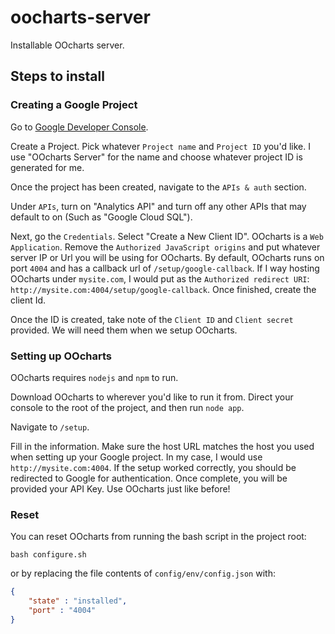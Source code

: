 oocharts-server
===============

Installable OOcharts server.

## Steps to install

### Creating a Google Project

Go to [Google Developer Console](https://console.developers.google.com/project).

Create a Project. Pick whatever `Project name` and `Project ID` you'd like. I use "OOcharts Server" for the name and choose whatever project ID is generated for me.

Once the project has been created, navigate to the `APIs & auth` section.

Under `APIs`, turn on "Analytics API" and turn off any other APIs that may default to on (Such as "Google Cloud SQL").

Next, go the `Credentials`. Select "Create a New Client ID". OOcharts is a `Web Application`. Remove the `Authorized JavaScript origins` and put whatever server IP or Url you will be using for OOcharts. By default, OOcharts runs on port `4004` and has a callback url of `/setup/google-callback`. If I way hosting OOcharts under `mysite.com`, I would put as the `Authorized redirect URI`: `http://mysite.com:4004/setup/google-callback`. Once finished, create the client Id.

Once the ID is created, take note of the `Client ID` and `Client secret` provided. We will need them when we setup OOcharts.

### Setting up OOcharts

OOcharts requires `nodejs` and `npm` to run.

Download OOcharts to wherever you'd like to run it from. Direct your console to the root of the project, and then run `node app`.

Navigate to `/setup`.

Fill in the information. Make sure the host URL matches the host you used when setting up your Google project. In my case, I would use `http://mysite.com:4004`. If the setup worked correctly, you should be redirected to Google for authentication. Once complete, you will be provided your API Key. Use OOcharts just like before!

### Reset

You can reset OOcharts from running the bash script in the project root:

`bash configure.sh`

or by replacing the file contents of `config/env/config.json` with:

```json
{
    "state" : "installed",
    "port" : "4004"
}
```